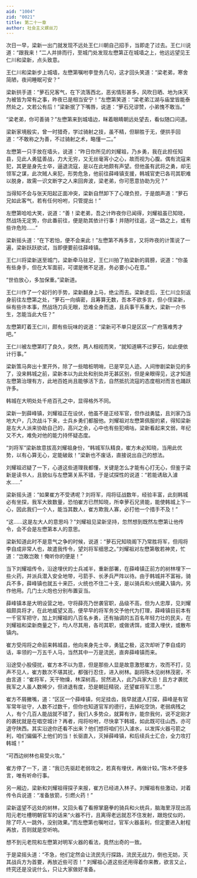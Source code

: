 ```yaml
---
aid: "1004"
zid: "0021"
title: 第二十一章
author: 社会主义螺丝刀
---
```


次日一早，梁新一出门就发现不远处王仁川朝自己招手，当即走了过去。王仁川说道：“跟我来！”二人并排而行，至城门处发现左懋第正在城墙之上，他远远望见王仁川和梁新，点头致意。

王仁川和梁新步上城墙，左懋第嘱咐李登务几句，这才回头笑道：“梁老弟，寒舍简陋，夜间睡眠可安？”

梁新拱手道：“萝石兄客气，在下流落西北，恶劣情形甚多，风吹日晒、地为床天为被皆为常有之事，昨夜已是相当安宁！”左懋第笑道：“梁老弟江湖与庙堂皆能泰然处之，文若公有后！”梁新抿了下嘴唇，说道：“萝石兄谬赞，小弟愧不敢当。”

“梁老弟，你可善骑？”左懋第来到城墙边，眯着眼睛朝远处望去，看似随口问道。

梁新家境殷实，曾一时猎奇，学过骑射之技，虽不精，但聊胜于无，便拱手回道：“不敢称之为善，不过骑射之术，略懂一二。”

左懋第一只手放在墙头，说道：“昨日你所见的刘耀祖，乃乡勇，我在此担任知县，见此人勇猛善战，力大无穷，又无丝毫宵小之心，故而视为心腹。偶有流寇来犯，其更是身先士卒，逼退流寇，是以在此地颇有声望。但他虽有武将之勇，却无领军之谋，此次贼人来犯，形势危急，他前往薛峰镇支援，韩城官吏已各司其职难以脱身，故需一识文断字之人来回奔波，梁老弟，你可愿意协助为兄？”

当得知不会与张天阳起正面冲突，梁新自然卸下了心理负担，于是朗声道：“萝石兄如此客气，若有任何吩咐，只管提出！”

左懋第哈哈大笑，说道：“善！梁老弟，吾之计昨夜你已闻得，刘耀祖虽已知晓，然战场无定势，你此番前往，便是助其依计行事！并随时往返，这一路之上，或有些许危险……”

梁新摇头道：“在下若怕，便不会来此！”左懋第不再多言，又将昨夜的计策说了一遍，梁新跃跃欲试，当即便要前往薛峰镇。

王仁川将梁新送至城门，梁新牵马驻足，王仁川拍了拍梁新的肩膀，说道：“你虽有些身手，但在大军面前，可谓是微不足道，务必要小心在意。”

“世伯放心，多加保重。”梁新道。

王仁川作了一个起行的手势，梁新翻身上马，绝尘而去。梁新走后，王仁川立刻返身前往左懋第之处，“萝石一向缜密，且筹算无数，吾本不欲多言，但小侄梁新，纵有些许本事，然战场刀兵无眼，恐难全身而退，且兵事干系重大，梁新一介书生，怎能当此大任？”

左懋第盯着王仁川，颇有些玩味的说道：“梁新可不单只是区区一广府落难秀才吧。”

王仁川被左懋第盯了良久，突然，两人相视而笑，“就知道瞒不过萝石，如此便依计行事。”

梁新策马奔出十里开外，除了一些暗桩明哨，已是罕见人迹。人间惨剧梁新见的多了，没来韩城之前，梁新本以为此处和别处并无甚区别，但是亲眼得见，这才知道左懋第治理有方，此地百姓尚且能够活下去，自然抵抗流寇的态度相对而言也踊跃许多。

韩城在大明处处千疮百孔之中，显得格外不同。

梁新一到薛峰镇，刘耀祖正在设伏，他虽不是正经军官，但作战勇猛，且刘家乃当地大户，几次战斗下来，士兵乡勇们都服他。刘耀祖对左懋第佩服的紧，得知梁新是左大人派来协助自己的，高兴之余，心中也有些犯嘀咕，梁新看起来文弱，年纪又不大，难免对他的能力持怀疑态度。

“刘将军”梁新故意拔高刘耀祖身份，“韩城军队精良，崔方未必知晓，当用此优势，以有心算无心，定能破敌！”梁新也不废话，直接说出自己的想法。

刘耀祖迟疑了一下，心道这些道理我都懂，关键是怎么才能有心打无心，但鉴于梁新是读书人，且貌似与左懋第关系不错，于是试探性的说道：“若能诱敌入澽水……”

梁新摇头道：“如果崔方不受诱呢？刘将军，闯将征战数年，经验丰富，此刻韩城必有坐探，我军大致数量，恐怕崔方已然知晓，所幸萝石兄贤能，能使韩城上下一心，因此我们一个人，能当其数人，崔方欺我人寡，必打他一个措手不及！”

“这……这是左大人的意思吗？”刘耀祖见梁新坚持，忽然想到既然左懋第让他传令，会不会是左懋第本人的意思。

梁新知道此时不是意气之争的时候，说道：“萝石兄知晓阁下乃常胜将军，但闯将李自成非常人也，故遣我传令，望刘将军细思之。”刘耀祖对左懋第敬若神灵，忙道：“岂敢岂敢！俺听你的便是！”

当下刘耀祖传令，沿途埋伏的士兵减半，重新部署，在薛峰镇正前方的树林埋下一些火药，并派兵潜入安全地带，弓箭手、长矛兵严阵以待。由于韩城并不富裕，骑兵不多，薛峰镇也就五十来匹，火统也不住二十支，是以骑兵和火统藏入镇内，另作他用。几门土火炮也分别布置妥当。

薛峰镇本是大明设营之地，守将薛亮乃世袭官职，品级不高，但为人忠厚，见刘耀祖颇具将才，在此地威望又高，便早早的将军务交予他代为打理，薛峰镇目前本有一千官军把守，加上刘耀祖的八百名乡勇，还有抽调的五百名年轻力壮的民夫，在刘耀祖和梁新商量之下，均人尽其用，各司其职，或做诱饵，或潜入埋伏，或散布镇内。

崔方受闯将之命前来韩城县，他向来身先士卒，勇猛之极，这次却听了李自成的话，率领的一万五千人马，当然其中一万是流民，直奔薛峰镇而来。

沿途受小股侵扰，崔方本不以为意，但是那些人显是故意激怒崔方，攻而不打，见声不见人，崔方数次不堪其扰，都强行忍住，进入树林。副将陈木见树林茂密，不由言道：“崔将军，天干物燥，林深树高，贸然进入，此乃兵家大忌！且方才袭扰我军之人虽人数稀少，但进退有度，恐是朝廷精锐，还望崔将军三思。”

崔方不屑撇嘴，道：“区区一个薛峰镇，何足挂齿，我早就遣人打探，薛峰是有官军常年驻守，人数不过数千，但你也知道官军的德行，去掉吃空饷，老弱病残之人，有个几百人能战就不错了，我们人多势众，就算有诈，能奈我何，说不定刚才的袭扰就是在唱空城计？再者，闯将吩咐，尽快拿下韩城，如此既可往山西，亦可退守陕西。其实沿途你还看不出来？他们想将咱们引入澽水，以发挥火器弓箭之利，咱们偏偏不上他们的当！长驱直入，灭掉薛峰镇，和后续兵士汇合，全力攻打韩城！”

“可西边树林也易受火攻。”

崔方停了一下，道：“我已先驱赶老弱攻之，若真有埋伏，再做计较。”陈木不便多言，唯有听命行事。

另一厢边，梁新和刘耀祖得探子来报，崔方已经进入林子。刘耀祖有些激动，对着传令兵说道：“准备放箭，引燃火药！”

梁新遥望不远处的树林，又回头看了看擦掌磨拳的骑兵和火统兵，脑海里浮现出高阳元老吐槽明朝官军的话来“火器不行，且离得老远就忍不住发射，跟炮仗似的，除了吓人一跳外，没别效果。”而左懋第也嘱咐过，官军火器虽利，但定要进入射程再放，否则就是空听响。

想不到元老院和左懋第对明军火器的看法，竟然出奇的一致。

于是梁摇头道：“不急，他们定然会让流民先行探路，流民无战力，倒也无妨，灭其战兵方为首要，再放近些可否！” 刘耀祖心道这些还用得着你来教，欲言又止，终究还是没说什么，只让大家做好准备。
